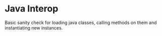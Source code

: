 # Java Interop

Basic sanity check for loading
java classes, calling methods on
them and instantiating new instances.